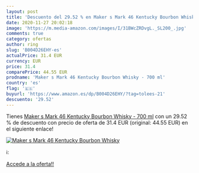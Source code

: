 ```yaml
---
layout: post
title: 'Descuento del 29.52 % en Maker s Mark 46 Kentucky Bourbon Whisky '
date: 2020-11-27 20:02:18
image: 'https://m.media-amazon.com/images/I/31BWcZRDvgL._SL200_.jpg'
comments: true
category: ofertas
author: ring
slug: 'B004D26EHY-es'
actualPrice: 31.4 EUR
currency: EUR
price: 31.4
comparePrice: 44.55 EUR
prodname: 'Maker s Mark 46 Kentucky Bourbon Whisky - 700 ml'
country: 'es'
flag: '🇪🇸'
buyurl: 'https://www.amazon.es/dp/B004D26EHY/?tag=tolees-21'
descuento: '29.52'
---
```


Tienes [Maker s Mark 46 Kentucky Bourbon Whisky - 700 ml](https://www.amazon.es/dp/B004D26EHY/?tag=tolees-21) con un 29.52 % de descuento con precio de oferta de 31.4 EUR (original: 44.55 EUR) en el siguiente enlace!

[![Maker s Mark 46 Kentucky Bourbon Whisky ](https://m.media-amazon.com/images/I/31BWcZRDvgL._SL200_.jpg)](https://www.amazon.es/dp/B004D26EHY/?tag=tolees-21)

ℹ️:


[Accede a la oferta!!](https://www.amazon.es/dp/B004D26EHY/?tag=tolees-21)
